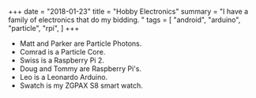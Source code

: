 +++
date = "2018-01-23"
title = "Hobby Electronics"
summary = "I have a family of electronics that do my bidding. "
tags = [
    "android",
    "arduino",
    "particle",
    "rpi",
]
+++

- Matt and Parker are Particle Photons.
- Comrad is a Particle Core.
- Swiss is a Raspberry Pi 2.
- Doug and Tommy are Raspberry Pi's.
- Leo is a Leonardo Arduino.
- Swatch is my ZGPAX S8 smart watch.
